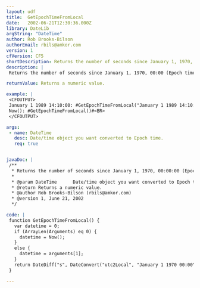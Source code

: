```yaml
---
layout: udf
title:  GetEpochTimeFromLocal
date:   2002-06-21T12:30:36.000Z
library: DateLib
argString: "DateTime"
author: Rob Brooks-Bilson
authorEmail: rbils@amkor.com
version: 1
cfVersion: CF5
shortDescription: Returns the number of seconds since January 1, 1970, 00&#58;00&#58;00 (Epoch time).
description: |
 Returns the number of seconds since January 1, 1970, 00:00 (Epoch time), with the conversion for the server's offset from GMT factored in. Can be passed a datetime value, or defaults to Now().  Note that epoch time functions are only valid through 2038.

returnValue: Returns a numeric value.

example: |
 <CFOUTPUT>
 January 1 1989 14:10:00: #GetEpochTimeFromLocal("January 1 1989 14:10:00")#<BR>
 Now(): #GetEpochTimeFromLocal()#<BR>
 </CFOUTPUT>

args:
 - name: DateTime
   desc: Date/time object you want converted to Epoch time.
   req: true


javaDoc: |
 /**
  * Returns the number of seconds since January 1, 1970, 00:00:00 (Epoch time).
  * 
  * @param DateTime      Date/time object you want converted to Epoch time. (Required)
  * @return Returns a numeric value. 
  * @author Rob Brooks-Bilson (rbils@amkor.com) 
  * @version 1, June 21, 2002 
  */

code: |
 function GetEpochTimeFromLocal() {
   var datetime = 0;
   if (ArrayLen(Arguments) eq 0) {
     datetime = Now();
   }
   else {
     datetime = arguments[1];
   }
   return DateDiff("s", DateConvert("utc2Local", "January 1 1970 00:00"), datetime);
 }

---
```


